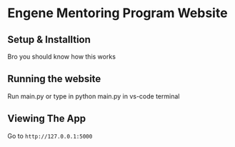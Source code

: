# Engene Mentoring Program Website

## Setup & Installtion

Bro you should know how this works

## Running the website

Run main.py or type in python main.py in vs-code terminal

## Viewing The App

Go to `http://127.0.0.1:5000`
